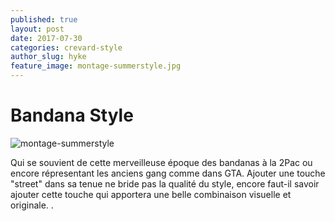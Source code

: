 ```yaml
---
published: true
layout: post
date: 2017-07-30
categories: crevard-style
author_slug: hyke
feature_image: montage-summerstyle.jpg
---
```

# Bandana Style

![montage-summerstyle](darkh2.github.io/img/montage-summerstyle.jpg)


Qui se souvient de cette merveilleuse époque des bandanas à la 2Pac ou encore répresentant les anciens gang comme dans GTA. Ajouter une touche "street" dans sa tenue ne bride pas la qualité du style, encore faut-il savoir ajouter cette touche qui apportera une belle combinaison visuelle et originale.
.